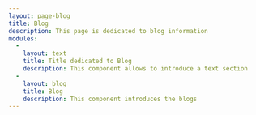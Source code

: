 ```yaml
---
layout: page-blog
title: Blog
description: This page is dedicated to blog information
modules:
  -
    layout: text
    title: Title dedicated to Blog
    description: This component allows to introduce a text section
  -
    layout: blog
    title: Blog
    description: This component introduces the blogs
---
```

